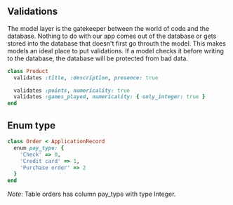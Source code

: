 ## Validations

The model layer is the gatekeeper between the world of code and the database.
Nothing to do with our app comes out of the database or gets stored into the database that doesn't first
go throuth the model. This makes models an ideal place to put validations.
If a model checks it before writing to the database, the database will be protected from bad data.

```ruby
class Product
  validates :title, :description, presence: true

  validates :points, numericality: true
  validates :games_played, numericality: { only_integer: true }
end
```

## Enum type

```ruby
class Order < ApplicationRecord
  enum pay_type: {
  	'Check' => 0,
  	'Credit card' => 1,
  	'Purchase order' => 2
  }
end
```

*Note*: Table orders has column pay_type with type Integer.
